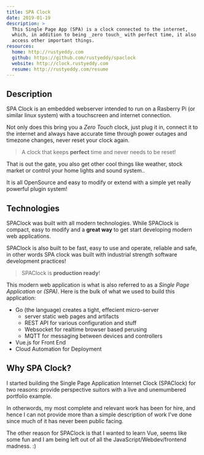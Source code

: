 ```yaml
---
title: SPA Clock
date: 2019-01-19
description: >
  This Single Page App (SPA) is a clock connected to the internet,
  which, in addition to being _zero touch_ with perfect time, it also
  access other important things.
resources:
  home: http://rustyeddy.com
  github: https://github.com/rustyeddy/spaclock
  website: http://clock.rustyeddy.com
  resume: http://rustyeddy.com/resume
---
```


## Description

SPA Clock is an embedded webserver intended to run on a Rasberry Pi
(or similar linux system) with a touchscreen and internet connection.

Not only does this bring you a _Zero Touch_ clock, just plug it in,
connect it to the internet and always have accurate time through power
outages and timezone changes, never reset your clock again.

> A clock that keeps **perfect** time and never needs to be reset!

That is out the gate, you also get other cool things like weather,
stock market or control your home lights and sound system..

It is all OpenSource and easy to modify or extend with a simple yet
really powerful plugin system!

## Technologies

SPAClock was built with all modern technologies. While SPAClock is
compact, easy to modify and a __great way__ to get start developing
modern web applications.

SPAClock is also built to be fast, easy to use and operate, reliable
and safe, in other words SPA clock was built with industrial strength
software development practices!

> SPAClock is **production ready**!

This modern web application is what is also referred to as a _Single
Page Application_ or _(SPA)_. Here is the bulk of what we used to
build this application:

- Go (the language) creates a tight, effecient micro-server
  - server static web pages and artifacts
  - REST API for various configuration and stuff
  - Websocket for realtime browser based perusing
  - MQTT for messaging between devices and controllers
- Vue.js for Front End
- Cloud Automation for Deployment


## Why SPA Clock?

I started building the Single Page Application Internet Clock
(SPAClock) for two reasons: provide perspective suitors with a live
and unemumbered portfolio example.

In otherwords, my most complete and relevant work has been for hire,
and hence I can not provide more than a simple description of work
I've done since much of it has never been public facing.

The other reason for SPAClock is that I wanted to learn Vue, seems
like some fun and I am being left out of all the
JavaScript/Webdev/frontend madness. :)

